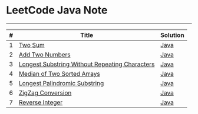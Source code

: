 # LeetCode Java Note
---
| # | Title | Solution |
|---|---|---|
|1|[Two Sum](https://leetcode.com/problems/two-sum/)|[Java](solution/src/TwoSum.java)|
|2|[Add Two Numbers](https://leetcode.com/problems/add-two-numbers/)| [Java](solution/src/AddTwoNumber.java)|
|3|[Longest Substring Without Repeating Characters](https://leetcode.com/problems/longest-substring-without-repeating-characters/)| [Java](solution/src/LongestSubstringWithoutRepeatingCharacters.java)|
|4|[Median of Two Sorted Arrays](https://leetcode.com/problems/median-of-two-sorted-arrays/)| [Java](solution/src/MedianOfTwoSortedArrays.java)|
|5|[Longest Palindromic Substring](https://leetcode.com/problems/longest-palindromic-substring/)| [Java](solution/src/LongestPalindromicSubstring.java)|
|6|[ZigZag Conversion](https://leetcode.com/problems/zigzag-conversion/)| [Java](solution/src/ZigZagConversion.java)|
|7|[Reverse Integer](https://leetcode.com/problems/reverse-integer/)| [Java](solution/src/ReverseInteger.java)|
